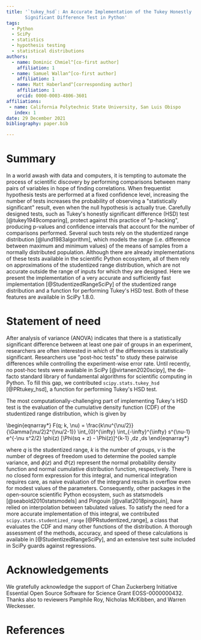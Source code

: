 ```yaml
---
title: '`tukey_hsd`: An Accurate Implementation of the Tukey Honestly
       Significant Difference Test in Python'
tags:
  - Python
  - SciPy
  - statistics
  - hypothesis testing
  - statistical distributions
authors:
  - name: Dominic Chmiel^[co-first author]
    affiliation: 1
  - name: Samuel Wallan^[co-first author]
    affiliation: 1
  - name: Matt Haberland^[corresponding author]
    affiliation: 1
    orcid: 0000-0003-4806-3601
affiliations:
 - name: California Polytechnic State University, San Luis Obispo
   index: 1
date: 29 December 2021
bibliography: paper.bib

---
```


# Summary

In a world awash with data and computers, it is tempting to automate the
process of scientific discovery by performing comparisons between many pairs
of variables in hope of finding correlations. When frequentist hypothesis
tests are performed at a fixed confidence level,
increasing the number of tests increases the probability of observing a
"statistically significant" result, even when the null hypothesis is actually
true. Carefully designed tests, such as Tukey's honestly significant
difference (HSD) test [@tukey1949comparing], protect against this practice of
"p-hacking", producing p-values and confidence intervals that account
for the number of comparisons performed. Several such tests rely on the
studentized range distribution [@lund1983algorithm], which models the range
(i.e. difference between maximum and minimum values) of the means of
samples from a normally distributed population. Although there are already
implementations of these tests available in the scientific Python ecosystem,
all of them rely on approximations of the studentized range distribution,
which are not accurate outside the range of inputs for which they are
designed. Here we present the implementation of a very accurate and
sufficiently fast implementation [@StudentizedRangeSciPy] of the studentized
range distribution and a function for performing Tukey's HSD test. Both of
these features are available in SciPy 1.8.0.

# Statement of need

After analysis of variance (ANOVA) indicates that there is a statistically
significant difference between at least one pair of groups in an experiment,
researchers are often interested in *which* of the differences is
statistically significant. Researchers use "post-hoc tests" to study these
pairwise differences while controlling the experiment-wise error rate. Until
recently, no post-hoc tests were available in SciPy [@virtanen2020scipy], the
de-facto standard library of fundamental algorithms for scientific computing
in Python. To fill this gap, we contributed `scipy.stats.tukey_hsd`
[@PRtukey_hsd], a function for performing Tukey's HSD test.

The most computationally-challenging part of implementing Tukey's HSD test is
the evaluation of the cumulative density function (CDF) of the studentized
range distribution, which is given by

\begin{eqnarray*}
F(q; k, \nu) = \frac{k\nu^{\nu/2}}{\Gamma(\nu/2)2^{\nu/2-1}}
\int_{0}^{\infty} \int_{-\infty}^{\infty} s^{\nu-1} e^{-\nu s^2/2} \phi(z)
[\Phi(sq + z) - \Phi(z)]^{k-1} \,dz \,ds
\end{eqnarray*}

where $q$ is the studentized range, $k$ is the number of groups, $\nu$ is the
number of degrees of freedom used to determine the pooled sample variance, and
$\phi(z)$ and $\Phi(z)$ represent the normal probability density function
and normal cumulative distribution function, respectively.
There is no closed form expression for this integral, and numerical
integration requires care, as naive evaluation of the integrand results
in overflow even for modest values of the parameters. Consequently, other
packages in the open-source scientific Python ecosystem, such as statsmodels
[@seabold2010statsmodels] and Pingouin [@vallat2018pingouin], have relied on
interpolation between tabulated values. To satisfy the need for a more
accurate implementation of this integral, we contributed
`scipy.stats.studentized_range` [@PRstudentized_range], a class that
evaluates the CDF and many other functions of the distribution. A thorough
assessment of the methods, accuracy, and speed of these calculations is
available in [@StudentizedRangeSciPy], and an extensive test suite included
in SciPy guards against regressions.

# Acknowledgements

We gratefully acknowledge the support of Chan Zuckerberg Initiative Essential
Open Source Software for Science Grant EOSS-0000000432. Thanks also to
reviewers Pamphile Roy, Nicholas McKibben, and Warren Weckesser.

# References